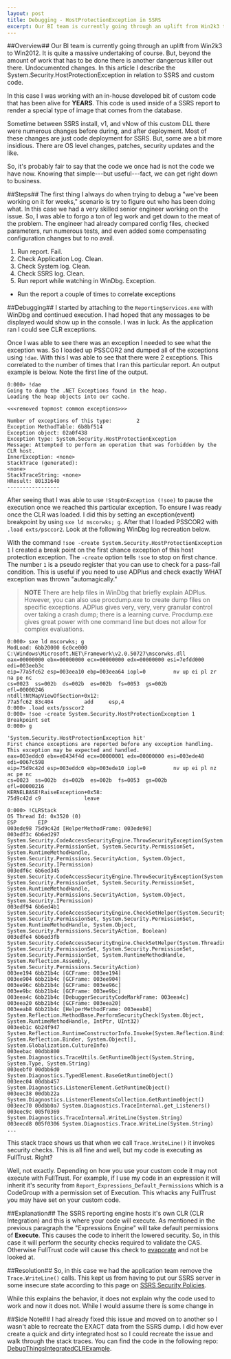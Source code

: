 ```yaml
---
layout: post
title: Debugging - HostProtectionException in SSRS
excerpt: Our BI team is currently going through an uplift from Win2k3 to Win2012. It is quite a massive undertaking of course. But, beyond the amount of work that has to be done there is another dangerous killer out there.  Undocumented changes. In this article I describe the System.Security.HostProtectionException in relation to SSRS and custom code.
---
```

##Overview##
Our BI team is currently going through an uplift from Win2k3 to Win2012. It is quite a massive undertaking of course. But, beyond the amount of work that has to be done there is another dangerous killer out there.  Undocumented changes. In this article I describe the System.Security.HostProtectionException in relation to SSRS and custom code.

In this case I was working with an in-house developed bit of custom code that has been alive for **YEARS**. This code is used inside of a SSRS report to render a special type of image that comes from the database.

Sometime between SSRS install, v1, and vNow of this custom DLL there were numerous changes before during, and after deployment. Most of these changes are just code deployment for SSRS. But, some are a bit more insidious. There are OS level changes, patches, security updates and the like.

So, it's probably fair to say that the code we once had is not the code we have now. Knowing that simple---but useful---fact,  we can get right down to business.

##Steps##
The first thing I always do when trying to debug a "we've been working on it for weeks," scenario is try to figure out who has been doing what. In this case we had a very skilled senior engineer working on the issue. So, I was able to forgo a ton of leg work and get down to the meat of the problem. The engineer had already compared config files, checked parameters, run numerous tests, and even added some compensating configuration changes but to no avail.

1. Run report. Fail.
2. Check Application Log. Clean.
3. Check System log. Clean.
4. Check SSRS log. Clean.
5. Run report while watching in WinDbg. Exception.
  - Run the report a couple of times to correlate exceptions

##Debugging##
I started by attaching to the `ReportingServices.exe` with WinDbg and continued execution. I had hoped that any messages to be displayed would show up in the console. I was in luck. As the application ran I could see CLR exceptions. 

Once I was able to see there was an exception I needed to see what the exception was. So I loaded up PSSCOR2 and dumped all of the exceptions using `!dae`. With this I was able to see that there were 2 exceptions. This correlated to the number of times that I ran this particular report. An output example is below.  Note the first line of the output.

```
0:000> !dae
Going to dump the .NET Exceptions found in the heap.
Loading the heap objects into our cache.

<<<removed topmost common exceptions>>>

Number of exceptions of this type:        2
Exception MethodTable: 6b8bf514
Exception object: 02a0f438
Exception type: System.Security.HostProtectionException
Message: Attempted to perform an operation that was forbidden by the CLR host.
InnerException: <none>
StackTrace (generated):
<none>
StackTraceString: <none>
HResult: 80131640
-----------------
```

After seeing that I was able to use `!StopOnException (!soe)` to pause the execution once we reached this particular exception. To ensure I was ready once the CLR was loaded. I did this by setting an exception(event) breakpoint by using `sxe ld mscorwks; g`. After that I loaded PSSCOR2 with `.load exts/psccor2`. Look at the following WinDbg log recreation below.

With the command `!soe -create System.Security.HostProtectionException 1` I created a break point on the first chance exception of this host protection exception. The `-create` option tells `!soe` to stop on first chance. The number `1` is a pseudo register that you can use to check for a pass-fail condition. This is useful if you need to use ADPlus and check exactly WHAT exception was thrown "automagically."

>**NOTE** There are help files in WinDbg that briefly explain ADPlus. However, you can also use procdump.exe to create dump files on specific exceptions. ADPlus gives very, very, very granular control over taking a crash dump; there is a learning curve. Procdump.exe gives great power with one command line but does not allow for complex evaluations.

```
0:000> sxe ld mscorwks; g
ModLoad: 6bb20000 6c0ce000   C:\Windows\Microsoft.NET\Framework\v2.0.50727\mscorwks.dll
eax=00000000 ebx=00000000 ecx=00000000 edx=00000000 esi=7efdd000 edi=003eeb3c
eip=77a5fc62 esp=003eea10 ebp=003eea64 iopl=0         nv up ei pl zr na pe nc
cs=0023  ss=002b  ds=002b  es=002b  fs=0053  gs=002b             efl=00000246
ntdll!NtMapViewOfSection+0x12:
77a5fc62 83c404          add     esp,4
0:000> .load exts/psscor2
0:000> !soe -create System.Security.HostProtectionException 1
Breakpoint set
0:000> g

'System.Security.HostProtectionException hit'
First chance exceptions are reported before any exception handling.
This exception may be expected and handled.
eax=003eddc0 ebx=e0434f4d ecx=00000001 edx=00000000 esi=003ede48 edi=0067c598
eip=75d9c42d esp=003eddc0 ebp=003ede10 iopl=0         nv up ei pl nz ac pe nc
cs=0023  ss=002b  ds=002b  es=002b  fs=0053  gs=002b             efl=00000216
KERNELBASE!RaiseException+0x58:
75d9c42d c9              leave

0:000> !CLRStack
OS Thread Id: 0x3520 (0)
ESP       EIP     
003ede98 75d9c42d [HelperMethodFrame: 003ede98] 
003edf3c 6b6ed297 System.Security.CodeAccessSecurityEngine.ThrowSecurityException(System.Reflection.Assembly, System.Security.PermissionSet, System.Security.PermissionSet, System.RuntimeMethodHandle, System.Security.Permissions.SecurityAction, System.Object, System.Security.IPermission)
003edf6c 6b6ed345 System.Security.CodeAccessSecurityEngine.ThrowSecurityException(System.Object, System.Security.PermissionSet, System.Security.PermissionSet, System.RuntimeMethodHandle, System.Security.Permissions.SecurityAction, System.Object, System.Security.IPermission)
003edf94 6b6ed4b1 System.Security.CodeAccessSecurityEngine.CheckSetHelper(System.Security.PermissionSet, System.Security.PermissionSet, System.Security.PermissionSet, System.RuntimeMethodHandle, System.Object, System.Security.Permissions.SecurityAction, Boolean)
003edfe4 6b6ed3fb System.Security.CodeAccessSecurityEngine.CheckSetHelper(System.Threading.CompressedStack, System.Security.PermissionSet, System.Security.PermissionSet, System.Security.PermissionSet, System.RuntimeMethodHandle, System.Reflection.Assembly, System.Security.Permissions.SecurityAction)
003ee194 6bb21b4c [GCFrame: 003ee194] 
003ee904 6bb21b4c [GCFrame: 003ee904] 
003ee96c 6bb21b4c [GCFrame: 003ee96c] 
003ee9bc 6bb21b4c [GCFrame: 003ee9bc] 
003eea4c 6bb21b4c [DebuggerSecurityCodeMarkFrame: 003eea4c] 
003eea20 6bb21b4c [GCFrame: 003eea20] 
003eeab8 6bb21b4c [HelperMethodFrame: 003eeab8] System.Reflection.MethodBase.PerformSecurityCheck(System.Object, System.RuntimeMethodHandle, IntPtr, UInt32)
003eeb1c 6b24f947 System.Reflection.RuntimeConstructorInfo.Invoke(System.Reflection.BindingFlags, System.Reflection.Binder, System.Object[], System.Globalization.CultureInfo)
003eebac 00dbb800 System.Diagnostics.TraceUtils.GetRuntimeObject(System.String, System.Type, System.String)
003eebf0 00dbb6d0 System.Diagnostics.TypedElement.BaseGetRuntimeObject()
003eec04 00dbb457 System.Diagnostics.ListenerElement.GetRuntimeObject()
003eec38 00dbb22a System.Diagnostics.ListenerElementsCollection.GetRuntimeObject()
003eec70 00dbb0a7 System.Diagnostics.TraceInternal.get_Listeners()
003eec9c 005f0369 System.Diagnostics.TraceInternal.WriteLine(System.String)
003eecd8 005f0306 System.Diagnostics.Trace.WriteLine(System.String)
...
```

This stack trace shows us that when we call `Trace.WriteLine()` it invokes security checks. This is all fine and well, but my code is executing as FullTrust. Right?

Well, not exactly. Depending on how you use your custom code it may not execute with FullTrust. For example, if I use my code in an expression it will inherit it's security from `Report_Expressions_Default_Permissions` which is a CodeGroup with a permission set of Execution. This whacks any FullTrust you may have set on your custom code.

##Explanation##
The SSRS reporting engine hosts it's own CLR (CLR Integration) and this is where your code will execute. As mentioned in the previous paragraph the "Expressions Engine" will take default permissions of **Execute**. This causes the code to inherit the lowered security. So, in this case it will perform the security checks required to validate the CAS. Otherwise FullTrust code will cause this check to [evaporate][evap] and not be looked at.

##Resolution##
So, in this case we had the application team remove the `Trace.WriteLine()` calls. This kept us from having to put our SSRS server in some insecure state according to this page on [SSRS Security Policies][ssrssecpol].

While this explains the behavior, it does not explain why the code used to work and now it does not. While I would assume there is some change in 

##Side Note##
I had already fixed this issue and moved on to another so I wasn't able to recreate the EXACT data from the SSRS dump. I did how ever create a quick and dirty integrated host so I could recreate the issue and walk through the stack traces. You can find the code in the following repo: [DebugThingsIntegratedCLRExample][dbg].


[ssrssecpol]: http://msdn.microsoft.com/en-us/library/ms154466
[evap]: http://msdn.microsoft.com/en-us/library/system.security.permissions.hostprotectionattribute(v=vs.110).aspx
[dbg]:https://github.com/jldgit/DebugThingsIntegratedCLRExample